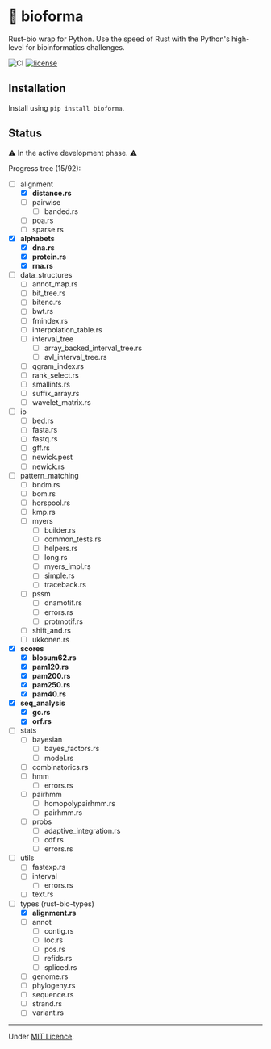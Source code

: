 # 🧬 bioforma

Rust-bio wrap for Python. Use the speed of Rust with the Python's high-level for bioinformatics challenges.

![CI](https://github.com/SKY-ALIN/bioforma/actions/workflows/ci.yml/badge.svg)
[![license](https://img.shields.io/github/license/SKY-ALIN/bioforma.svg)](https://github.com/SKY-ALIN/bioforma/blob/main/LICENSE)

## Installation

Install using `pip install bioforma`.

## Status

⚠️ In the active development phase. ⚠️

Progress tree (15/92):

- [ ] alignment
  - [x] **distance.rs**
  - [ ] pairwise
    - [ ] banded.rs
  - [ ] poa.rs
  - [ ] sparse.rs
- [x] **alphabets**
  - [x] **dna.rs**
  - [x] **protein.rs**
  - [x] **rna.rs**
- [ ] data_structures
  - [ ] annot_map.rs
  - [ ] bit_tree.rs
  - [ ] bitenc.rs
  - [ ] bwt.rs
  - [ ] fmindex.rs
  - [ ] interpolation_table.rs
  - [ ] interval_tree
    - [ ] array_backed_interval_tree.rs
    - [ ] avl_interval_tree.rs
  - [ ] qgram_index.rs
  - [ ] rank_select.rs
  - [ ] smallints.rs
  - [ ] suffix_array.rs
  - [ ] wavelet_matrix.rs
- [ ] io
  - [ ] bed.rs
  - [ ] fasta.rs
  - [ ] fastq.rs
  - [ ] gff.rs
  - [ ] newick.pest
  - [ ] newick.rs
- [ ] pattern_matching
  - [ ] bndm.rs
  - [ ] bom.rs
  - [ ] horspool.rs
  - [ ] kmp.rs
  - [ ] myers
    - [ ] builder.rs
    - [ ] common_tests.rs
    - [ ] helpers.rs
    - [ ] long.rs
    - [ ] myers_impl.rs
    - [ ] simple.rs
    - [ ] traceback.rs
  - [ ] pssm
    - [ ] dnamotif.rs
    - [ ] errors.rs
    - [ ] protmotif.rs
  - [ ] shift_and.rs
  - [ ] ukkonen.rs
- [x] **scores**
  - [x] **blosum62.rs**
  - [x] **pam120.rs**
  - [x] **pam200.rs**
  - [x] **pam250.rs**
  - [x] **pam40.rs**
- [x] **seq_analysis**
  - [x] **gc.rs**
  - [x] **orf.rs**
- [ ] stats
  - [ ] bayesian
    - [ ] bayes_factors.rs
    - [ ] model.rs
  - [ ] combinatorics.rs
  - [ ] hmm
    - [ ] errors.rs
  - [ ] pairhmm
    - [ ] homopolypairhmm.rs
    - [ ] pairhmm.rs
  - [ ] probs
    - [ ] adaptive_integration.rs
    - [ ] cdf.rs
    - [ ] errors.rs
- [ ] utils
  - [ ] fastexp.rs
  - [ ] interval
    - [ ] errors.rs
  - [ ] text.rs
- [ ] types (rust-bio-types)
  - [x] **alignment.rs**
  - [ ] annot
    - [ ] contig.rs
    - [ ] loc.rs
    - [ ] pos.rs
    - [ ] refids.rs
    - [ ] spliced.rs
  - [ ] genome.rs
  - [ ] phylogeny.rs
  - [ ] sequence.rs
  - [ ] strand.rs
  - [ ] variant.rs

---

Under [MIT Licence](https://github.com/SKY-ALIN/bioforma/blob/main/LICENSE).

